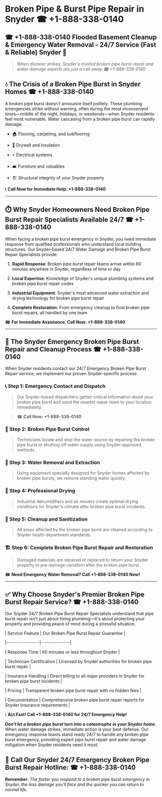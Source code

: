 # Broken Pipe & Burst Pipe Repair in Snyder ☎ +1-888-338-0140  
## ☎ +1-888-338-0140 Flooded Basement Cleanup & Emergency Water Removal - 24/7 Service (Fast & Reliable) Snyder 🚨  

> *When disaster strikes, Snyder's trusted broken pipe burst repair and water damage experts are just a call away ☎ +1-888-338-0140*  

## 💧 The Crisis of a Broken Pipe Burst in Snyder Homes ☎ +1-888-338-0140  

A broken pipe burst doesn't announce itself politely. These plumbing emergencies strike without warning, often during the most inconvenient times—middle of the night, holidays, or weekends—when Snyder residents feel most vulnerable. Water cascading from a broken pipe burst can rapidly damage:  

* 🏠 Flooring, carpeting, and subflooring  
* 🧱 Drywall and insulation  
* ⚡ Electrical systems  
* 🛋️ Furniture and valuables  
* 🏗️ Structural integrity of your Snyder property  

📞 **Call Now for Immediate Help: +1-888-338-0140**  

---  

## ⏱️ Why Snyder Homeowners Need Broken Pipe Burst Repair Specialists Available 24/7 ☎ +1-888-338-0140  

When facing a broken pipe burst emergency in Snyder, you need immediate response from qualified professionals who understand local building structures. Our Snyder-based 24/7 Water Damage and Broken Pipe Burst Repair Specialists provide:  

1. **Rapid Response**: Broken pipe burst repair teams arrive within 60 minutes anywhere in Snyder, regardless of time or day  
2. **Local Expertise**: Knowledge of Snyder's unique plumbing systems and broken pipe burst repair codes  
3. **Industrial Equipment**: Snyder's most advanced water extraction and drying technology for broken pipe burst repair  
4. **Complete Restoration**: From emergency cleanup to final broken pipe burst repairs, all handled by one team  

☎ **For Immediate Assistance, Call Now: +1-888-338-0140**  

---  

## 🔧 The Snyder Emergency Broken Pipe Burst Repair and Cleanup Process ☎ +1-888-338-0140  

When Snyder residents contact our 24/7 Emergency Broken Pipe Burst Repair service, we implement our proven Snyder-specific process:  

### 📞 Step 1: Emergency Contact and Dispatch  
> Our Snyder-based dispatchers gather critical information about your broken pipe burst and send the nearest repair team to your location immediately.  
> ☎ **Call Now: +1-888-338-0140**  

### 🚿 Step 2: Broken Pipe Burst Control  
> Technicians locate and stop the water source by repairing the broken pipe burst or shutting off water supply using Snyder-approved methods.  

### 🌊 Step 3: Water Removal and Extraction  
> Using equipment specially designed for Snyder homes affected by broken pipe bursts, we remove standing water quickly.  

### 💨 Step 4: Professional Drying  
> Industrial dehumidifiers and air movers create optimal drying conditions for Snyder's climate after broken pipe burst incidents.  

### 🧼 Step 5: Cleanup and Sanitization  
> All areas affected by the broken pipe burst are cleaned according to Snyder health department standards.  

### 🏗️ Step 6: Complete Broken Pipe Burst Repair and Restoration  
> Damaged materials are repaired or replaced to return your Snyder property to pre-damage condition after the broken pipe burst.  

☎ **Need Emergency Water Removal? Call +1-888-338-0140 Now!**  

---  

## ✅ Why Choose Snyder's Premier Broken Pipe Burst Repair Service? ☎ +1-888-338-0140  

Our Snyder 24/7 Broken Pipe Burst Repair Specialists understand that pipe burst repair isn't just about fixing plumbing—it's about protecting your property and providing peace of mind during a stressful situation.  

| Service Feature | Our Broken Pipe Burst Repair Guarantee |  
|-----------------|---------------|  
| Response Time | 60 minutes or less throughout Snyder |  
| Technician Certification | Licensed by Snyder authorities for broken pipe burst repair |  
| Insurance Handling | Direct billing to all major providers in Snyder for broken pipe burst incidents |  
| Pricing | Transparent broken pipe burst repair with no hidden fees |  
| Documentation | Comprehensive broken pipe burst repair reports for Snyder insurance requirements |  

📞 **Act Fast! Call +1-888-338-0140 for 24/7 Emergency Help!**  

***Don't let a broken pipe burst turn into a catastrophe in your Snyder home.*** When water damage strikes, immediate action is your best defense. Our emergency response teams stand ready 24/7 to handle any broken pipe burst emergency, providing expert pipe burst repair and water damage mitigation when Snyder residents need it most.  

## 📱 Call Our Snyder 24/7 Emergency Broken Pipe Burst Repair Hotline: ☎ +1-888-338-0140  

**Remember**: *The faster you respond to a broken pipe burst emergency in Snyder, the less damage you'll face and the quicker you can return to normal life.*